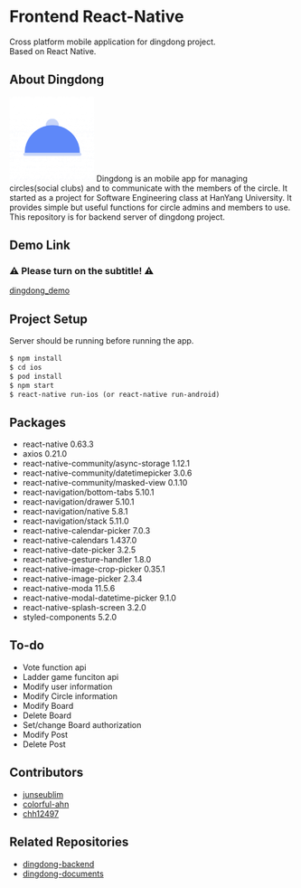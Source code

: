 # Frontend React-Native
Cross platform mobile application for dingdong project. <br>
Based on React Native.

## About Dingdong
<img src="https://github.com/dingdongProject/Backend-django/blob/master/image/dingdong.gif?raw=true" width="150"/>
Dingdong is an mobile app for managing circles(social clubs) and to communicate with the members of the circle. It started as a project for Software Engineering
class at HanYang University. It provides simple but useful functions for circle admins and members to use. This repository is for backend server of dingdong project.

## Demo Link
### ⚠️ Please turn on the subtitle! ⚠️
[dingdong_demo](https://www.youtube.com/watch?v=3OvvbV-6EnE&t=188s)

## Project Setup
Server should be running before running the app.
```
$ npm install
$ cd ios
$ pod install
$ npm start
$ react-native run-ios (or react-native run-android)
```

## Packages
- react-native 0.63.3
- axios 0.21.0
- react-native-community/async-storage 1.12.1
- react-native-community/datetimepicker 3.0.6
- react-native-community/masked-view 0.1.10
- react-navigation/bottom-tabs 5.10.1
- react-navigation/drawer 5.10.1
- react-navigation/native 5.8.1
- react-navigation/stack 5.11.0
- react-native-calendar-picker 7.0.3
- react-native-calendars 1.437.0
- react-native-date-picker 3.2.5
- react-native-gesture-handler 1.8.0
- react-native-image-crop-picker 0.35.1
- react-native-image-picker 2.3.4
- react-native-moda 11.5.6
- react-native-modal-datetime-picker 9.1.0
- react-native-splash-screen 3.2.0
- styled-components 5.2.0


## To-do
- Vote function api
- Ladder game funciton api
- Modify user information
- Modify Circle information
- Modify Board
- Delete Board
- Set/change Board authorization
- Modify Post
- Delete Post


## Contributors

- [junseublim](https://github.com/junseublim)
- [colorful-ahn](https://github.com/colorful-ahn)
- [chh12497](https://github.com/chh12497)

## Related Repositories
- [dingdong-backend](https://github.com/dingdongProject/Backend-django)
- [dingdong-documents](https://github.com/dingdongProject/documentation)
